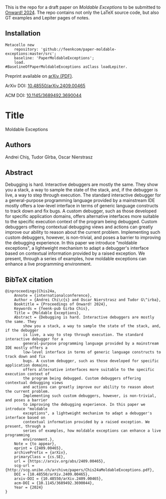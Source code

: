 This is the repo for a draft paper on *Moldable Exceptions* to be submitted to [Onward! 2024](https://2024.splashcon.org/track/splash-2024-Onward-papers#Call-for-Papers).
The repo contains not only the LaTeX source code, but also GT examples and Lepiter pages of notes.

## Installation

```
Metacello new
	repository: 'github://feenkcom/paper-moldable-exceptions:master/src';
	baseline: 'PaperMoldableExceptions';
	load.
#BaselineOfPaperMoldableExceptions asClass loadLepiter.
```

Preprint available on [arXiv (PDF)](https://arxiv.org/pdf/2409.00465).

ArXiv DOI: [10.48550/arXiv.2409.00465](https://doi.org/10.48550/arXiv.2409.00465)

ACM DOI: [10.1145/3689492.3690044](https://doi.org/10.1145/3689492.3690044)

# Title

Moldable Exceptions

## Authors

Andrei Chiş, Tudor Gîrba, Oscar Nierstrasz

## Abstract

Debugging is hard. Interactive debuggers are mostly the same. They show you a stack, a way to sample the state of the stack, and, if the debugger is live, a way to step through execution. The standard interactive debugger for a general-purpose programming language provided by a mainstream IDE mostly offers a low-level interface in terms of generic language constructs to track down and fix bugs. A custom debugger, such as those developed for specific application domains, offers alternative interfaces more suitable to the specific execution context of the program being debugged. Custom debuggers offering contextual debugging views and actions can greatly improve our ability to reason about the current problem. Implementing such custom debuggers, however, is non-trivial, and poses a barrier to improving the debugging experience. In this paper we introduce "moldable exceptions", a lightweight mechanism to adapt a debugger's interface based on contextual information provided by a raised exception. We present, through a series of examples, how moldable exceptions can enhance a live programming environment.

## BibTeX citation

```
@inproceedings{Chis24a,
	Annote = {internationalconference},
	Author = {Andrei Chi\c{s} and Oscar Nierstrasz and Tudor G\^irba},
	Booktitle = {Proceedings of Onward! 2024},
	Keywords = {feenk-pub Girba Chis},
	Title = {Moldable Exceptions},
	Abstract = {Debugging is hard. Interactive debuggers are mostly the same. They
		show you a stack, a way to sample the state of the stack, and, if the debugger
		is live, a way to step through execution. The standard interactive debugger for a
		general-purpose programming language provided by a mainstream IDE mostly offers a
		low-level interface in terms of generic language constructs to track down and fix
		bugs. A custom debugger, such as those developed for specific application domains,
		offers alternative interfaces more suitable to the specific execution context of
		the program being debugged. Custom debuggers offering contextual debugging views
		and actions can greatly improve our ability to reason about the current problem.
		Implementing such custom debuggers, however, is non-trivial, and poses a barrier
		to improving the debugging experience. In this paper we introduce "moldable
		exceptions", a lightweight mechanism to adapt a debugger's interface based on
		contextual information provided by a raised exception. We present, through a
		series of examples, how moldable exceptions can enhance a live programming
		environment.},
	Note = {to appear},
	eprint = {2409.00465},
	archivePrefix = {arXiv},
	primaryClass = {cs.SE},
	url = {https://arxiv.org/abs/2409.00465},
	scg-url = {http://scg.unibe.ch/archive/papers/Chis24aMoldableExceptions.pdf},
	DOI = {10.48550/arXiv.2409.00465},
	arxiv-DOI = {10.48550/arXiv.2409.00465},
	acm-DOI = {10.1145/3689492.3690044},
	Year = {2024}
}
```
